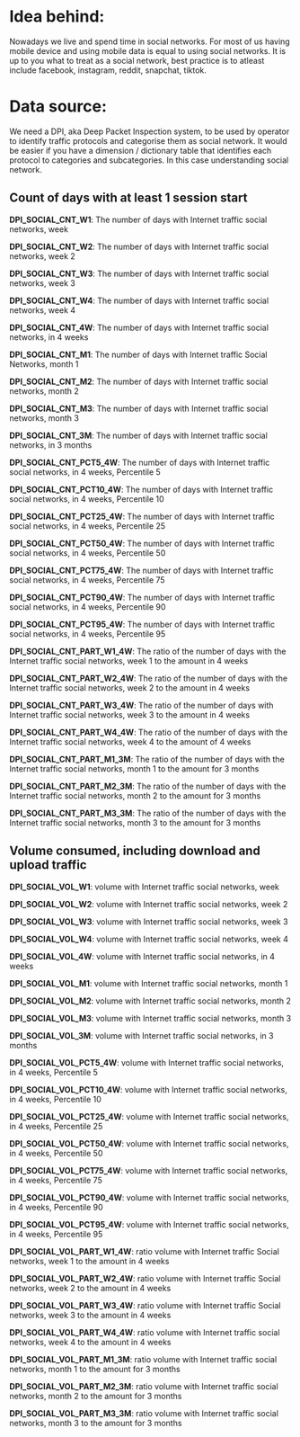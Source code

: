 # Idea behind:
Nowadays we live and spend time in social networks. For most of us having mobile device and using mobile data is equal to using social networks. It is up to you what to treat as a social network, best practice is to atleast include facebook, instagram, reddit, snapchat, tiktok.

# Data source:
We need a DPI, aka Deep Packet Inspection system, to be used by operator to identify traffic protocols and categorise them as social network. It would be easier if you have a dimension / dictionary table that identifies each protocol to categories and subcategories. In this case understanding social network.

## Count of days with at least 1 session start
**DPI_SOCIAL_CNT_W1**:	The number of days with Internet traffic social networks, week

**DPI_SOCIAL_CNT_W2**:	The number of days with Internet traffic social networks, week 2

**DPI_SOCIAL_CNT_W3**:	The number of days with Internet traffic social networks, week 3

**DPI_SOCIAL_CNT_W4**:	The number of days with Internet traffic social networks, week 4

**DPI_SOCIAL_CNT_4W**:	The number of days with Internet traffic social networks, in 4 weeks

**DPI_SOCIAL_CNT_M1**:	The number of days with Internet traffic Social Networks, month 1

**DPI_SOCIAL_CNT_M2**:	The number of days with Internet traffic social networks, month 2

**DPI_SOCIAL_CNT_M3**:	The number of days with Internet traffic social networks, month 3

**DPI_SOCIAL_CNT_3M**:	The number of days with Internet traffic social networks, in 3 months

**DPI_SOCIAL_CNT_PCT5_4W**:	The number of days with Internet traffic social networks, in 4 weeks, Percentile 5

**DPI_SOCIAL_CNT_PCT10_4W**:	The number of days with Internet traffic social networks, in 4 weeks, Percentile 10

**DPI_SOCIAL_CNT_PCT25_4W**:	The number of days with Internet traffic social networks, in 4 weeks, Percentile 25

**DPI_SOCIAL_CNT_PCT50_4W**:	The number of days with Internet traffic social networks, in 4 weeks, Percentile 50

**DPI_SOCIAL_CNT_PCT75_4W**:	The number of days with Internet traffic social networks, in 4 weeks, Percentile 75

**DPI_SOCIAL_CNT_PCT90_4W**:	The number of days with Internet traffic social networks, in 4 weeks, Percentile 90

**DPI_SOCIAL_CNT_PCT95_4W**:	The number of days with Internet traffic social networks, in 4 weeks, Percentile 95

**DPI_SOCIAL_CNT_PART_W1_4W**:	The ratio of the number of days with the Internet traffic social networks, week 1 to the amount in 4 weeks

**DPI_SOCIAL_CNT_PART_W2_4W**:	The ratio of the number of days with the Internet traffic social networks, week 2 to the amount in 4 weeks

**DPI_SOCIAL_CNT_PART_W3_4W**:	The ratio of the number of days with Internet traffic social networks, week 3 to the amount in 4 weeks

**DPI_SOCIAL_CNT_PART_W4_4W**:	The ratio of the number of days with the Internet traffic social networks, week 4 to the amount of 4 weeks

**DPI_SOCIAL_CNT_PART_M1_3M**:	The ratio of the number of days with the Internet traffic social networks, month 1 to the amount for 3 months

**DPI_SOCIAL_CNT_PART_M2_3M**:	The ratio of the number of days with the Internet traffic social networks, month 2 to the amount for 3 months

**DPI_SOCIAL_CNT_PART_M3_3M**:	The ratio of the number of days with the Internet traffic social networks, month 3 to the amount for 3 months


## Volume consumed, including download and upload traffic
**DPI_SOCIAL_VOL_W1**:	volume with Internet traffic social networks, week

**DPI_SOCIAL_VOL_W2**:	volume with Internet traffic social networks, week 2

**DPI_SOCIAL_VOL_W3**:	volume with Internet traffic social networks, week 3

**DPI_SOCIAL_VOL_W4**:	volume with Internet traffic social networks, week 4

**DPI_SOCIAL_VOL_4W**:	volume with Internet traffic social networks, in 4 weeks

**DPI_SOCIAL_VOL_M1**:	volume with Internet traffic social networks, month 1

**DPI_SOCIAL_VOL_M2**:	volume with Internet traffic social networks, month 2

**DPI_SOCIAL_VOL_M3**:	volume with Internet traffic social networks, month 3

**DPI_SOCIAL_VOL_3M**:	volume with Internet traffic social networks, in 3 months

**DPI_SOCIAL_VOL_PCT5_4W**:	volume with Internet traffic social networks, in 4 weeks, Percentile 5

**DPI_SOCIAL_VOL_PCT10_4W**:	volume with Internet traffic social networks, in 4 weeks, Percentile 10

**DPI_SOCIAL_VOL_PCT25_4W**:	volume with Internet traffic social networks, in 4 weeks, Percentile 25

**DPI_SOCIAL_VOL_PCT50_4W**:	volume with Internet traffic social networks, in 4 weeks, Percentile 50

**DPI_SOCIAL_VOL_PCT75_4W**:	volume with Internet traffic social networks, in 4 weeks, Percentile 75

**DPI_SOCIAL_VOL_PCT90_4W**:	volume with Internet traffic social networks, in 4 weeks, Percentile 90

**DPI_SOCIAL_VOL_PCT95_4W**:	volume with Internet traffic social networks, in 4 weeks, Percentile 95

**DPI_SOCIAL_VOL_PART_W1_4W**:	ratio volume with Internet traffic Social networks, week 1 to the amount in 4 weeks

**DPI_SOCIAL_VOL_PART_W2_4W**:	ratio volume with Internet traffic Social networks, week 2 to the amount in 4 weeks

**DPI_SOCIAL_VOL_PART_W3_4W**:	ratio volume with Internet traffic Social networks, week 3 to the amount in 4 weeks

**DPI_SOCIAL_VOL_PART_W4_4W**:	ratio volume with Internet traffic social networks, week 4 to the amount in 4 weeks

**DPI_SOCIAL_VOL_PART_M1_3M**:	ratio volume with Internet traffic social networks, month 1 to the amount for 3 months

**DPI_SOCIAL_VOL_PART_M2_3M**:	ratio volume with Internet traffic social networks, month 2 to the amount for 3 months

**DPI_SOCIAL_VOL_PART_M3_3M**:	ratio volume with Internet traffic social networks, month 3 to the amount for 3 months


